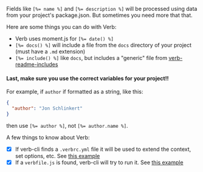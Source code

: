 Fields like `[%= name %]` and `[%= description %]` will be processed using data from your project's package.json. But sometimes you need more that that.

Here are some things you can do with Verb:

* Verb uses moment.js for `[%= date() %]`
* `[%= docs() %]` will include a file from the `docs` directory of your project (must have a `.md` extension)
* `[%= include() %]` like `docs`, but includes a "generic" file from [verb-readme-includes](https://github.com/assemble/verb-readme-includes)

#### Last, make sure you **use the correct variables** for your project!!

For example, if `author` if formatted as a string, like this:

```json
{
  "author": "Jon Schlinkert"
}
```
then use `[%= author %]`, not `[%= author.name %]`.


A few things to know about Verb:

- [x] If verb-cli finds a `.verbrc.yml` file it will be used to extend the context, set options, etc. See [this example](https://gist.github.com/jonschlinkert/9686195)
- [x] If a `verbfile.js` is found, verb-cli will try to run it. See [this example](https://gist.github.com/jonschlinkert/9685280)